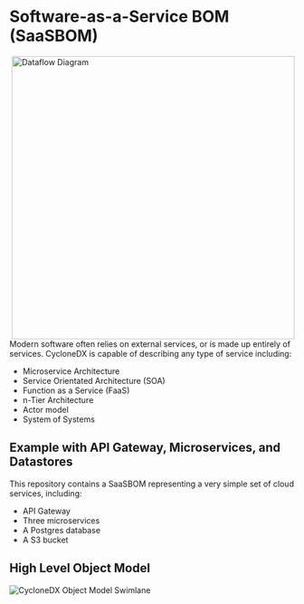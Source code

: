 # Software-as-a-Service BOM (SaaSBOM)

<img src="https://cyclonedx.org/theme/assets/images/dataflow-diagram-1.svg" width="500" alt="Dataflow Diagram" align="right">

Modern software often relies on external services, or is made up entirely of services. CycloneDX is capable of describing any type of service including:
- Microservice Architecture
- Service Orientated Architecture (SOA)
- Function as a Service (FaaS)
- n-Tier Architecture
- Actor model
- System of Systems

## Example with API Gateway, Microservices, and Datastores

This repository contains a SaaSBOM representing a very simple set of cloud services, including:
* API Gateway
* Three microservices
* A Postgres database
* A S3 bucket

## High Level Object Model
![CycloneDX Object Model Swimlane](https://cyclonedx.org/theme/assets/images/CycloneDX-Object-Model-Swimlane.svg)
